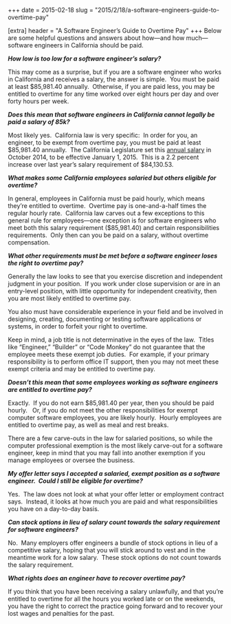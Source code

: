 +++
date = 2015-02-18
slug = "2015/2/18/a-software-engineers-guide-to-overtime-pay"

[extra]
header = "A Software Engineer’s Guide to Overtime Pay"
+++
Below are some helpful questions and answers about how—and how much—software engineers in California should be paid.

_**How low is too low for a software engineer’s salary?**_

This may come as a surprise, but if you are a software engineer who works in California and receives a salary, the answer is simple.  You must be paid at least $85,981.40 annually.  Otherwise, if you are paid less, you may be entitled to overtime for any time worked over eight hours per day and over forty hours per week.

_**Does this mean that software engineers in California cannot legally be paid a salary of 85k?**_

Most likely yes.  California law is very specific:  In order for you, an engineer, to be exempt from overtime pay, you must be paid at least $85,981.40 annually.  The California Legislature set this [annual salary](https://www.dir.ca.gov/dlse/LC515-5.pdf) in October 2014, to be effective January 1, 2015.  This is a 2.2 percent increase over last year’s salary requirement of $84,130.53.

_**What makes some California employees salaried but others eligible for overtime?**_

In general, employees in California must be paid hourly, which means they’re entitled to overtime.  Overtime pay is one-and-a-half times the regular hourly rate.  California law carves out a few exceptions to this general rule for employees—one exception is for software engineers who meet both this salary requirement ($85,981.40) and certain responsibilities requirements.  Only then can you be paid on a salary, without overtime compensation.

_**What other requirements must be met before a software engineer loses the right to overtime pay?**_

Generally the law looks to see that you exercise discretion and independent judgment in your position.  If you work under close supervision or are in an entry-level position, with little opportunity for independent creativity, then you are most likely entitled to overtime pay.

You also must have considerable experience in your field and be involved in designing, creating, documenting or testing software applications or systems, in order to forfeit your right to overtime.

Keep in mind, a job title is not determinative in the eyes of the law.  Titles like “Engineer,” “Builder” or “Code Monkey” do not guarantee that the employee meets these exempt job duties.  For example, if your primary responsibility is to perform office IT support, then you may not meet these exempt criteria and may be entitled to overtime pay.

_**Doesn’t this mean that some employees working as software engineers are entitled to overtime pay?**_

Exactly.  If you do not earn $85,981.40 per year, then you should be paid hourly.   Or, if you do not meet the other responsibilities for exempt computer software employees, you are likely hourly.  Hourly employees are entitled to overtime pay, as well as meal and rest breaks.

There are a few carve-outs in the law for salaried positions, so while the computer professional exemption is the most likely carve-out for a software engineer, keep in mind that you may fall into another exemption if you manage employees or oversee the business.

_**My offer letter says I accepted a salaried, exempt position as a software engineer.  Could I still be eligible for overtime?**_

Yes.  The law does not look at what your offer letter or employment contract says.  Instead, it looks at how much you are paid and what responsibilities you have on a day-to-day basis.

_**Can stock options in lieu of salary count towards the salary requirement for software engineers?**_

No.  Many employers offer engineers a bundle of stock options in lieu of a competitive salary, hoping that you will stick around to vest and in the meantime work for a low salary.  These stock options do not count towards the salary requirement.

_**What rights does an engineer have to recover overtime pay?**_

If you think that you have been receiving a salary unlawfully, and that you’re entitled to overtime for all the hours you worked late or on the weekends, you have the right to correct the practice going forward and to recover your lost wages and penalties for the past.
